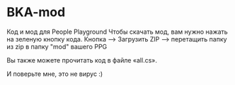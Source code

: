 # BKA-mod
Код и мод для People Playground Чтобы скачать мод, вам нужно нажать на зеленую кнопку кода. Кнопка --> Загрузить ZIP --> перетащить папку из zip в папку "mod" вашего PPG

Вы также можете прочитать код в файле «all.cs».

И поверьте мне, это не вирус :)
